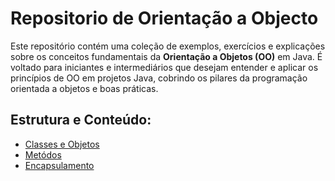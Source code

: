 # Repositorio de Orientação a Objecto

Este repositório contém uma coleção de exemplos, exercícios e explicações sobre os conceitos fundamentais da   **Orientação a Objetos (OO)** em Java. É voltado para iniciantes e intermediários que desejam entender e aplicar os princípios de OO em projetos Java, cobrindo os pilares da programação orientada a objetos e boas práticas.

## Estrutura e Conteúdo:
- [Classes e Objetos](https://www.w3schools.com/java/java_methods.asp)
- [Metódos](https://www.w3schools.com/java/java_methods.asp)
- [Encapsulamento](https://www.w3schools.com/java/java_encapsulation.asp)
